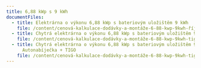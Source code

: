 ```yaml
---
title: 6,88 kWp s 9 kWh
documentFiles:
  - title: Elektrárna o výkonu 6,88 kWp s bateriovým uložištěm 9 kWh
    file: /content/cenová-kalkulace-dodávky-a-montáže-6-88-kwp-9kwh-říjen.pdf
  - title: Chytrá elektrárna o výkonu 6,88 kWp s bateriovým uložištěm 9 kWh + TIGO
    file: /content/cenová-kalkulace-dodávky-a-montáže-6-88-kwp-9kwh-tigo-říjen.pdf
  - title: Chytrá elektrárna o výkonu 6,88 kWp s bateriovým uložištěm 9 kWh +
      Autonabíječka + TIGO
    file: /content/cenová-kalkulace-dodávky-a-montáže-6-88-kwp-9kwh-tigo-wallbox-říjen.pdf
---
```

